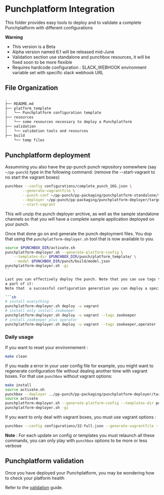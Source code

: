 # Punchplatform Integration

This folder provides easy tools to deploy and to validate a complete Punchplatform with different configurations 

**Warning**

  - This version is a Beta
  - Alpha version named 6.1 will be released mid-June
  - Validation section use standalone and punchbox resources, it will be fixed soon to be more flexible
  - Requires hardcode configuration : SLACK_WEBHOOK environment variable set with specific slack webhook URL

## File Organization

```sh
.
├── README.md
├── platform_template
│   └── Punchplatform configuration template
├── resources
│   └── some resources necessary to deploy a Punchplatform
├── validation
│   └── validation tools and resources
├── build
    └── temp files 
```

## Punchplatform deployment

Assumming you also have the pp-punch punch repository somewhere (say `~/pp-punch`)
type in the following command: (remove the --start-vagrant to no start the vagrant boxes)

```sh
punchbox --config configurations/complete_punch_16G.json \
        --generate-vagrantfile \
        --punch-conf ~/pp-punch/pp-packaging/punchplatform-standalone/target/tmp/punchplatform-resources-*/conf \
        --deployer ~/pp-punch/pp-packaging/punchplatform-deployer/target/punchplatform-deployer-*.zip \
        --start-vagrant
```

This will unzip the punch deployer archive, as well as the sample standalone channels so that you will have a complete
sample application deployed on your punch.

Once that done go on and generate the punch deployment files. You dop that using the `punchplatform-deployer.sh`
tool that is now available to you. 

```sh
source $PUNCHBOX_DIR/activate.sh
punchplatform-deployer.sh --generate-platform-config \
    --templates-dir $PUNCHBOX_DIR/punch/platform_template/ \
    --model $PUNCHBOX_DIR/punch/build/model.json
punchplatform-deployer.sh -gi
``

Last you can effectively deploy the punch. Note that you can use tags to install only
a part of it:
Note that  a successful configuration generation you can deploy a specific component for example:

```sh
# install everything 
punchplatform-deployer.sh deploy -u vagrant
# install only install zookeeper
punchplatform-deployer.sh deploy -u vagrant --tags zookeeper
# install zookeeper plus operator
punchplatform-deployer.sh deploy -u vagrant --tags zookeeper,operator
```

### Daily usage 

If you want to reset your environnement : 

```sh
make clean
```

If you made a error in your user config file for example, you might want to regenerate configuration file without dealing another time with vagrant boxes. For that use `punchbox` without vagrant options: 

```sh
make install
source activate.sh
punchbox --deployer ../pp-punch/pp-packaging/punchplatform-deployer/target/punchplatform-deployer-*6.0.0-SNAPSHOT*.zip --config configurations/32-full.json --punch-conf ../pp-punch//pp-packaging/punchplatform-standalone/target/tmp/punchplatform-resources-*/conf
source activate 
punchplatform-deployer.sh --generate-platform-config --templates-dir punch/platform_template/ --model punch/build/model.json
punchplatform-deployer.sh -gi
```

If you want to only deal with vagrant boxes, you must use vagrant options : 

```sh
punchbox --config configurations/32-full.json --generate-vagrantfile --start-vagrant  
```

**Note** : For each update on config or templates you must relaunch all these commands, you can only play with `punchbox` options to be more or less verbose

## Punchplatform validation  

Once you have deployed your Punchplatform, you may be wondering how to check your platform health

Refer to the [validation](./validation/README.md) guide. 